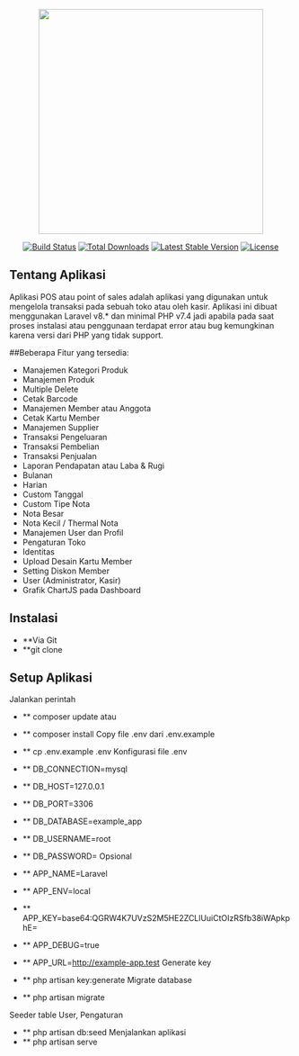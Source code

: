 <p align="center"><a href="https://laravel.com" target="_blank"><img src="https://raw.githubusercontent.com/laravel/art/master/logo-lockup/5%20SVG/2%20CMYK/1%20Full%20Color/laravel-logolockup-cmyk-red.svg" width="400"></a></p>

<p align="center">
<a href="https://travis-ci.org/laravel/framework"><img src="https://travis-ci.org/laravel/framework.svg" alt="Build Status"></a>
<a href="https://packagist.org/packages/laravel/framework"><img src="https://img.shields.io/packagist/dt/laravel/framework" alt="Total Downloads"></a>
<a href="https://packagist.org/packages/laravel/framework"><img src="https://img.shields.io/packagist/v/laravel/framework" alt="Latest Stable Version"></a>
<a href="https://packagist.org/packages/laravel/framework"><img src="https://img.shields.io/packagist/l/laravel/framework" alt="License"></a>
</p>

## Tentang Aplikasi

Aplikasi POS atau point of sales adalah aplikasi yang digunakan untuk mengelola transaksi pada sebuah toko atau oleh kasir. Aplikasi ini dibuat menggunakan Laravel v8.* dan minimal PHP v7.4 jadi apabila pada saat proses instalasi atau penggunaan terdapat error atau bug kemungkinan karena versi dari PHP yang tidak support.

##Beberapa Fitur yang tersedia:

- Manajemen Kategori Produk
- Manajemen Produk
- Multiple Delete
- Cetak Barcode
- Manajemen Member atau Anggota
- Cetak Kartu Member
- Manajemen Supplier
- Transaksi Pengeluaran
- Transaksi Pembelian
- Transaksi Penjualan
- Laporan Pendapatan atau Laba & Rugi
- Bulanan
- Harian
- Custom Tanggal
- Custom Tipe Nota
- Nota Besar
- Nota Kecil / Thermal Nota
- Manajemen User dan Profil
- Pengaturan Toko
- Identitas
- Upload Desain Kartu Member
- Setting Diskon Member
- User (Administrator, Kasir)
- Grafik ChartJS pada Dashboard


## Instalasi

- **Via Git
- **git clone

## Setup Aplikasi

Jalankan perintah
- ** composer update
atau
- ** composer install
Copy file .env dari .env.example
- ** cp .env.example .env
Konfigurasi file .env
- ** DB_CONNECTION=mysql
- ** DB_HOST=127.0.0.1
- ** DB_PORT=3306
- ** DB_DATABASE=example_app
- ** DB_USERNAME=root
- ** DB_PASSWORD=
Opsional
- ** APP_NAME=Laravel
- ** APP_ENV=local
- ** APP_KEY=base64:QGRW4K7UVzS2M5HE2ZCLlUuiCtOIzRSfb38iWApkphE=
- ** APP_DEBUG=true
- ** APP_URL=http://example-app.test
Generate key
- ** php artisan key:generate
Migrate database

- ** php artisan migrate

Seeder table User, Pengaturan

- ** php artisan db:seed
Menjalankan aplikasi
- ** php artisan serve
